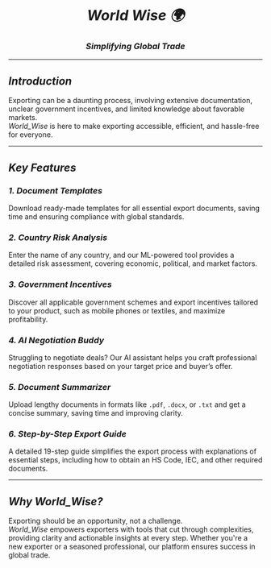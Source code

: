 <div align="center">

# **_World Wise 🌍_**  
### **_Simplifying Global Trade_**

</div>

---

## **_Introduction_**  
Exporting can be a daunting process, involving extensive documentation, unclear government incentives, and limited knowledge about favorable markets.  
*World_Wise* is here to make exporting accessible, efficient, and hassle-free for everyone.

---

## **_Key Features_**

### **_1. Document Templates_**  
Download ready-made templates for all essential export documents, saving time and ensuring compliance with global standards.

### **_2. Country Risk Analysis_**  
Enter the name of any country, and our ML-powered tool provides a detailed risk assessment, covering economic, political, and market factors.

### **_3. Government Incentives_**  
Discover all applicable government schemes and export incentives tailored to your product, such as mobile phones or textiles, and maximize profitability.

### **_4. AI Negotiation Buddy_**  
Struggling to negotiate deals? Our AI assistant helps you craft professional negotiation responses based on your target price and buyer’s offer.

### **_5. Document Summarizer_**  
Upload lengthy documents in formats like `.pdf`, `.docx`, or `.txt` and get a concise summary, saving time and improving clarity.

### **_6. Step-by-Step Export Guide_**  
A detailed 19-step guide simplifies the export process with explanations of essential steps, including how to obtain an HS Code, IEC, and other required documents.

---

## **_Why World_Wise?_**  
Exporting should be an opportunity, not a challenge.  
*World_Wise* empowers exporters with tools that cut through complexities, providing clarity and actionable insights at every step. Whether you're a new exporter or a seasoned professional, our platform ensures success in global trade.

</div>
